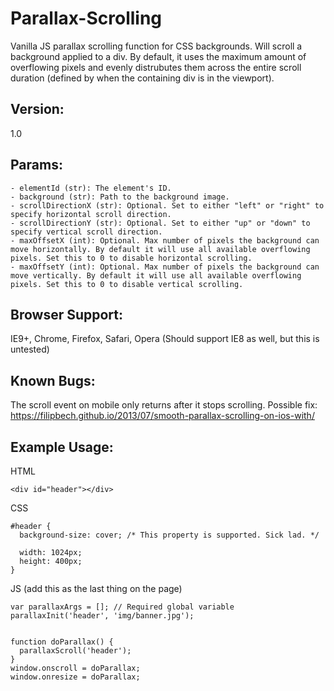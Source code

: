 # Parallax-Scrolling
Vanilla JS parallax scrolling function for CSS backgrounds. Will scroll a background applied to a div. By default, it uses the maximum amount of overflowing pixels and evenly distrubutes them across the entire scroll duration (defined by when the containing div is in the viewport).


## Version:
1.0


## Params:
```
- elementId (str): The element's ID.
- background (str): Path to the background image.
- scrollDirectionX (str): Optional. Set to either "left" or "right" to specify horizontal scroll direction.
- scrollDirectionY (str): Optional. Set to either "up" or "down" to specify vertical scroll direction.
- maxOffsetX (int): Optional. Max number of pixels the background can move horizontally. By default it will use all available overflowing pixels. Set this to 0 to disable horizontal scrolling.
- maxOffsetY (int): Optional. Max number of pixels the background can move vertically. By default it will use all available overflowing pixels. Set this to 0 to disable vertical scrolling.
```


## Browser Support:
IE9+, Chrome, Firefox, Safari, Opera
(Should support IE8 as well, but this is untested)


## Known Bugs:
The scroll event on mobile only returns after it stops scrolling. Possible fix: https://filipbech.github.io/2013/07/smooth-parallax-scrolling-on-ios-with/


## Example Usage:
HTML
```
<div id="header"></div>
```

CSS
```
#header {
  background-size: cover; /* This property is supported. Sick lad. */

  width: 1024px;
  height: 400px;
}
```

JS (add this as the last thing on the page)
```
var parallaxArgs = []; // Required global variable
parallaxInit('header', 'img/banner.jpg');


function doParallax() {
  parallaxScroll('header');
}
window.onscroll = doParallax;
window.onresize = doParallax;
```
